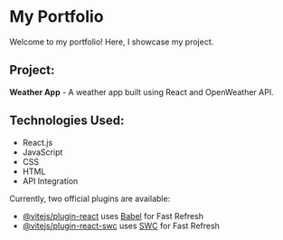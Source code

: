 # My Portfolio

Welcome to my portfolio! Here, I showcase my project.

## Project:
**Weather App** - A weather app built using React and OpenWeather API.

## Technologies Used:
- React.js
- JavaScript
- CSS
- HTML
- API Integration



Currently, two official plugins are available:

- [@vitejs/plugin-react](https://github.com/vitejs/vite-plugin-react/blob/main/packages/plugin-react/README.md) uses [Babel](https://babeljs.io/) for Fast Refresh
- [@vitejs/plugin-react-swc](https://github.com/vitejs/vite-plugin-react-swc) uses [SWC](https://swc.rs/) for Fast Refresh
